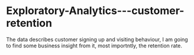 # Exploratory-Analytics---customer-retention

The data describes customer signing up and visiting behaviour, I am going to find some business insight from it, most importntly, the retention rate.
